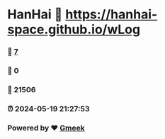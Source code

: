 # HanHai :link: https://hanhai-space.github.io/wLog 
### :page_facing_up: [7](https://hanhai-space.github.io/wLog/tag.html) 
### :speech_balloon: 0 
### :hibiscus: 21506 
### :alarm_clock: 2024-05-19 21:27:53 
### Powered by :heart: [Gmeek](https://github.com/Meekdai/Gmeek)
